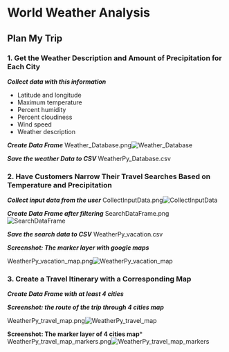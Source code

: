 # World Weather Analysis

## Plan My Trip

### 1. Get the Weather Description and Amount of Precipitation for Each City

***Collect data with this information***

- Latitude and longitude
- Maximum temperature
- Percent humidity
- Percent cloudiness
- Wind speed
- Weather description

***Create Data Frame***
Weather_Database.png![Weather_Database](https://user-images.githubusercontent.com/82982480/120944943-b07d6c00-c6fc-11eb-8a99-d5208009735f.png)

***Save the weather Data to CSV***
WeatherPy_Database.csv

### 2. Have Customers Narrow Their Travel Searches Based on Temperature and Precipitation

***Collect input data from the user***
CollectInputData.png![CollectInputData](https://user-images.githubusercontent.com/82982480/120945001-f803f800-c6fc-11eb-8332-08bef119f3ca.png)

***Create Data Frame after filtering***
SearchDataFrame.png![SearchDataFrame](https://user-images.githubusercontent.com/82982480/120945022-0d792200-c6fd-11eb-988e-7165c7504699.png)

***Save the search data to CSV***
WeatherPy_vacation.csv

***Screenshot: The marker layer with google maps***

WeatherPy_vacation_map.png![WeatherPy_vacation_map](https://user-images.githubusercontent.com/82982480/120945050-31d4fe80-c6fd-11eb-9f23-036dbcecb9ce.png)

### 3. Create a Travel Itinerary with a Corresponding Map

***Create Data Frame with at least 4 cities***

***Screenshot: the route of the trip through 4 cities map***

WeatherPy_travel_map.png![WeatherPy_travel_map](https://user-images.githubusercontent.com/82982480/120945103-71034f80-c6fd-11eb-9ded-59444559b1ae.png)


**Screenshot: The marker layer of 4 cities map***
WeatherPy_travel_map_markers.png![WeatherPy_travel_map_markers](https://user-images.githubusercontent.com/82982480/120945122-7f516b80-c6fd-11eb-8fea-999dd9475ade.png)
